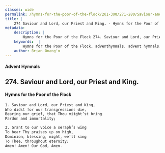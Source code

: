 ```yaml
---
classes: wide
permalink: /hymns-for-the-poor-of-the-flock/201-300/271-280/Saviour-and-Lord,-our-Priest-and-King/
title: |
    274 Saviour and Lord, our Priest and King. - Hymns for the Poor of the Flock
metadata:
    description: |
        Hymns for the Poor of the Flock 274. Saviour and Lord, our Priest and King.. Saviour and Lord, our Priest and King,  Who didst for our transgressions die,  Bearing our grief, that Thou miight’st bring  Pardon and immortality; 
    keywords:  |
        Hymns for the Poor of the Flock, adventhymnals, advent hymnals, Saviour and Lord, our Priest and King., Saviour and Lord, our Priest and King, , 
    author: Brian Onang'o
---
```


#### Advent Hymnals
## 274. Saviour and Lord, our Priest and King.
####  Hymns for the Poor of the Flock

```txt
1. Saviour and Lord, our Priest and King, 
Who didst for our transgressions die, 
Bearing our grief, that Thou miight’st bring 
Pardon and immortality;

2. Grant to our voice a seraph’s wing 
To bear Thy praises up on high,
Dominion, blessing, might, we’ll sing 
To Thee, throughout eternity;
Amen! Amen! Our God, Amen.
```